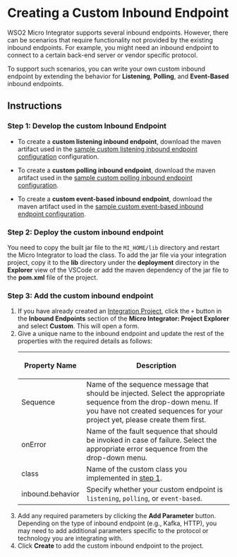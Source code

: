 # Creating a Custom Inbound Endpoint

WSO2 Micro Integrator supports several inbound endpoints. However, there can be scenarios that require functionality not provided by the existing inbound endpoints. For example, you might need an inbound endpoint to connect to a certain back-end server or vendor specific protocol.

To support such scenarios, you can write your own custom inbound endpoint by extending the behavior for **Listening**, **Polling**, and **Event-Based** inbound endpoints.

## Instructions

### Step 1: Develop the custom Inbound Endpoint

- To create a **custom listening inbound endpoint**, download the maven artifact used in the [sample custom listening inbound endpoint configuration](https://github.com/wso2-docs/ESB/tree/master/ESB-Artifacts/inbound/custom_inbound_listening) configuration.

- To create a **custom polling inbound endpoint**, download the maven artifact used in the [sample custom polling inbound endpoint configuration](https://github.com/wso2-docs/ESB/tree/master/ESB-Artifacts/inbound/custom_inbound).

- To create a **custom event-based inbound endpoint**, download the maven artifact used in the [sample custom event-based inbound endpoint configuration](https://github.com/wso2-docs/ESB/tree/master/ESB-Artifacts/inbound/custom_inbound_waiting).

### Step 2: Deploy the custom inbound endpoint

You need to copy the built jar file to the `MI_HOME/lib` directory and restart the Micro Integrator to load the class.
To add the jar file via your integration project, copy it to the <b>lib</b> directory under the <b>deployment</b> directory in the **Explorer** view of the VSCode or add the maven dependency of the jar file to the <b>pom.xml</b> file of the project.

### Step 3: Add the custom inbound endpoint

1. If you have already created an [Integration Project]({{base_path}}/develop/create-integration-project), click the `+` button in the **Inbound Endpoints** section of the **Micro Integrator: Project Explorer** and select **Custom**. This will open a form.
2. Give a unique name to the inbound endpoint and update the rest of the properties with the required details as follows:
	<table>
   		<thead>
	  		<tr>
		 		<th>
					<p>Property Name</p>
		 		</th>
		 		<th>
					<p>Description</p>
		 		</th>
	  		</tr>
   		</thead>
   		<tbody>
	  		<tr>
		 		<td>
				  Sequence
				 </td>
				 <td>Name of the sequence message that should be injected. Select the appropriate sequence from the drop-down menu. If you have not created sequences for your project yet, please create them first.</td>
			 </tr>
			 <tr>
				 <td>
				  onError
				 </td>
				 <td>Name of the fault sequence that should be invoked in case of failure. Select the appropriate error sequence from the drop-down menu.</td>
			 </tr>
			 <tr>
				 <td>
				  class
				 </td>
				 <td>
				  Name of the custom class you implemented in <a href="#step-1-developing-a-custom-inbound-endpoint">step 1</a>.
				 </td>
			  </tr>
			  <tr>
				 <td>
				  inbound.behavior
				 </td>
				 <td>
				  Specify whether your custom endpoint is <code>listening</code>, <code>polling</code>, or <code>event-based</code>.
				 </td>
			  </tr>
		   </tbody>
		</table>  
3. Add any required parameters by clicking the **Add Parameter** button. Depending on the type of inbound endpoint (e.g., Kafka, HTTP), you may need to add additional parameters specific to the protocol or technology you are integrating with. 
4. Click **Create** to add the custom inbound endpoint to the project.
